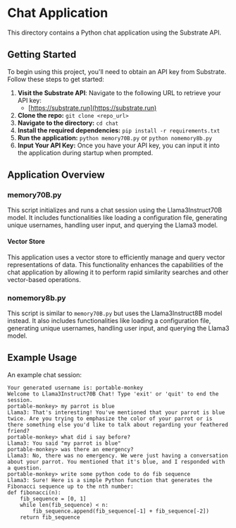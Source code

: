 # Chat Application

This directory contains a Python chat application using the Substrate API.

## Getting Started

To begin using this project, you'll need to obtain an API key from Substrate. Follow these steps to get started:

1. **Visit the Substrate API**: Navigate to the following URL to retrieve your API key:
   - [https://substrate.run](https://substrate.run)
1. **Clone the repo:** `git clone <repo_url>`
1. **Navigate to the directory:** `cd chat`
1. **Install the required dependencies:** `pip install -r requirements.txt`
1. **Run the application:** `python memory70B.py` or `python nomemory8b.py`
1. **Input Your API Key:** Once you have your API key, you can input it into the application during startup when prompted.

## Application Overview

### memory70B.py

This script initializes and runs a chat session using the Llama3Instruct70B model. It includes functionalities like loading a configuration file, generating unique usernames, handling user input, and querying the Llama3 model.

#### Vector Store

This application uses a vector store to efficiently manage and query vector representations of data. This functionality enhances the capabilities of the chat application by allowing it to perform rapid similarity searches and other vector-based operations.

### nomemory8b.py

This script is similar to `memory70B.py` but uses the Llama3Instruct8B model instead. It also includes functionalities like loading a configuration file, generating unique usernames, handling user input, and querying the Llama3 model.

## Example Usage

An example chat session:

```
Your generated username is: portable-monkey
Welcome to Llama3Instruct70B Chat! Type 'exit' or 'quit' to end the session.
portable-monkey> my parrot is blue
Llama3: That's interesting! You've mentioned that your parrot is blue twice. Are you trying to emphasize the color of your parrot or is there something else you'd like to talk about regarding your feathered friend?
portable-monkey> what did i say before?
Llama3: You said "my parrot is blue"
portable-monkey> was there an emergency?
Llama3: No, there was no emergency. We were just having a conversation about your parrot. You mentioned that it's blue, and I responded with a question.
portable-monkey> write some python code to do fib sequence
Llama3: Sure! Here is a simple Python function that generates the Fibonacci sequence up to the nth number:
def fibonacci(n):
    fib_sequence = [0, 1]
    while len(fib_sequence) < n:
        fib_sequence.append(fib_sequence[-1] + fib_sequence[-2])
    return fib_sequence
```
